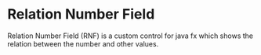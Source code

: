 # Relation Number Field
Relation Number Field (RNF) is a custom control for java fx which shows the relation between the number and other values.
